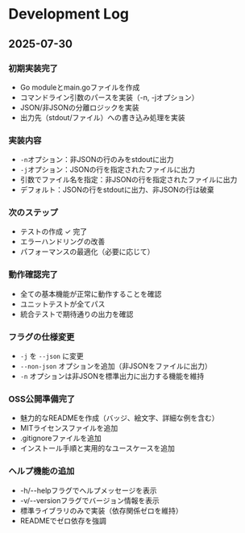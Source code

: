 # Development Log

## 2025-07-30

### 初期実装完了
- Go moduleとmain.goファイルを作成
- コマンドライン引数のパースを実装（-n, -jオプション）
- JSON/非JSONの分離ロジックを実装
- 出力先（stdout/ファイル）への書き込み処理を実装

### 実装内容
- `-n`オプション：非JSONの行のみをstdoutに出力
- `-j`オプション：JSONの行を指定されたファイルに出力
- 引数でファイル名を指定：非JSONの行を指定されたファイルに出力
- デフォルト：JSONの行をstdoutに出力、非JSONの行は破棄

### 次のステップ
- テストの作成 ✓ 完了
- エラーハンドリングの改善
- パフォーマンスの最適化（必要に応じて）

### 動作確認完了
- 全ての基本機能が正常に動作することを確認
- ユニットテストが全てパス
- 統合テストで期待通りの出力を確認

### フラグの仕様変更
- `-j` を `--json` に変更
- `--non-json` オプションを追加（非JSONをファイルに出力）
- `-n` オプションは非JSONを標準出力に出力する機能を維持

### OSS公開準備完了
- 魅力的なREADMEを作成（バッジ、絵文字、詳細な例を含む）
- MITライセンスファイルを追加
- .gitignoreファイルを追加
- インストール手順と実用的なユースケースを追加

### ヘルプ機能の追加
- -h/--helpフラグでヘルプメッセージを表示
- -v/--versionフラグでバージョン情報を表示
- 標準ライブラリのみで実装（依存関係ゼロを維持）
- READMEでゼロ依存を強調